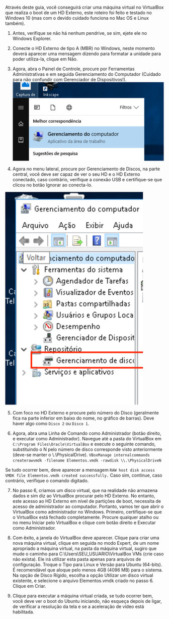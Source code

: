 Através deste guia, você conseguirá criar uma máquina virtual no VirtualBox que realiza o boot de um HD Externo, este roteiro foi feito e testado no Windows 10 (mas com o devido cuidado funciona no Mac OS e Linux também).

1. Antes, verifique se não há nenhum pendrive, se sim, ejete ele no Windows Explorer.

2. Conecte o HD Externo de tipo A (MBR) no Windows, neste momento deverá aparecer uma mensagem dizendo para formatar a unidade para poder utiliza-la, clique em Não.

3. Agora, abra o Painel de Controle, procure por Ferramentas Administrativas e em seguida Gerenciamento do Computador (Cuidado para não confundir com Gerenciador de Dispositivos!).
![Gerenciamento do Computador](figs/VM/win_vm_1.png)

4. Agora no menu lateral, procure por Gerenciamento de Discos, na parte central, você deve ser capaz de ver o seu HD e o HD Externo conectado, caso contrário, verifique a conexão USB e certifique-se que clicou no botão Ignorar ao conecta-lo.

![Gerenciamento de Discos](figs/VM/win_vm_2.png)

5. Com foco no HD Externo e procure pelo número do Disco (geralmente fica na parte inferior em baixo do nome, no gráfico de barras). Deve haver algo como `Disco 2` ou `Disco 1`. 

6. Agora, abra uma Linha de Comando como Administrador (botão direito, e executar como Administrador). Navegue até a pasta do VirtualBox em `C:\Program Files\Oracle\VirtualBox` e execute o seguinte comando, substituindo o N pelo número de disco corresponde visto anteriormente (deve-se manter o \\.\PhysicalDrive).
`VBoxManage internalcommands createrawvmdk -filename Elementos.vmdk -rawdisk \\.\PhysicalDriveN`

Se tudo ocorrer bem, deve aparecer a mensagem `RAW host disk access VMDK file Elementos.vmdk created successfully.` Caso sim, continue, caso contrário, verifique o comando digitado.

7. No passo 6, criamos um disco virtual, que na realidade não armazena dados e sim diz ao VirtualBox procurar pelo HD Externo. No entanto, este acesso ao HD Externo em nível de partições de boot, necessita de acesso de administrador ao computador. Portanto, vamos ter que abrir o VirtualBox como administrador no Windows. Primeiro, certifique-se que o VirtualBox está fechado completamente. Procure qualquer atalho ou no menu Iniciar pelo VirtualBox e clique com botão direito e Executar como Administrador.

8. Com êxito, a janela do VirtualBox deve aparecer. Clique para criar uma nova máquina virtual, clique em seguida no modo Expert, de um nome apropriado a máquina virtual, na pasta da máquina virtual, sugiro que mude o caminho para C:\Users\SEU_USUARIO\VirtualBox VMs (crie caso não exista). Ele irá utilizar esta pasta apenas para arquivos de configuração. Troque o Tipo para Linux e Versão para Ubuntu (64-bits). É recomendável que aloque pelo menos 4GB (4096 MB) para o sistema. Na opção de Disco Rígido, escolha a opção Utilizar um disco virtual existente, e selecione o arquivo Elementos.vmdk criado no passo 6. Clique em Criar.

9. Clique para executar a máquina virtual criada, se tudo ocorrer bem, você deve ver o boot do Ubuntu iniciando, não esqueça depois de ligar, de verificar a resolução da tela e se a aceleração de vídeo está habilitada.